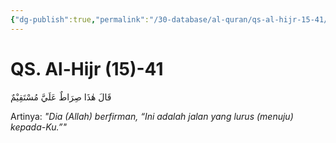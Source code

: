 ```yaml
---
{"dg-publish":true,"permalink":"/30-database/al-quran/qs-al-hijr-15-41/"}
---
```



# QS. Al-Hijr (15)-41
قَالَ هٰذَا صِرَاطٌ عَلَيَّ مُسْتَقِيْمٌ 

Artinya: *"Dia (Allah) berfirman, “Ini adalah jalan yang lurus (menuju) kepada-Ku.”"*
